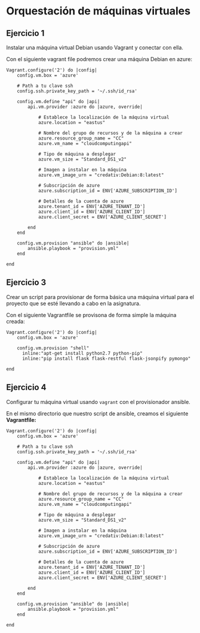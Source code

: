 # Orquestación de máquinas virtuales

## Ejercicio 1

Instalar una máquina virtual Debian usando Vagrant y conectar con ella.

Con el siguiente vagrant file podremos crear una máquina Debian en azure:

    Vagrant.configure('2') do |config|
        config.vm.box = 'azure'

        # Path a tu clave ssh
        config.ssh.private_key_path = '~/.ssh/id_rsa'

        config.vm.define "api" do |api|
            api.vm.provider :azure do |azure, override|

                # Establece la localización de la máquina virtual
                azure.location = "eastus"

                # Nombre del grupo de recursos y de la máquina a crear
                azure.resource_group_name = "CC"
                azure.vm_name = "cloudcomputingapi"

                # Tipo de máquina a desplegar
                azure.vm_size = "Standard_DS1_v2"

                # Imagen a instalar en la máquina
                azure.vm_image_urn = "credativ:Debian:8:latest"

                # Subscripción de azure
                azure.subscription_id = ENV['AZURE_SUBSCRIPTION_ID']

                # Detalles de la cuenta de azure
                azure.tenant_id = ENV['AZURE_TENANT_ID']
                azure.client_id = ENV['AZURE_CLIENT_ID']
                azure.client_secret = ENV['AZURE_CLIENT_SECRET']

            end  
        end  

        config.vm.provision "ansible" do |ansible|  
            ansible.playbook = "provision.yml"  
        end  

    end


## Ejercicio 3

Crear un script para provisionar de forma básica una máquina
virtual para el proyecto que se esté llevando a cabo en la asignatura.

Con el siguiente Vagrantfile se provisona de forma simple la máquina creada:

    Vagrant.configure('2') do |config|
        config.vm.box = 'azure'

        config.vm.provision "shell"
          inline:"apt-get install python2.7 python-pip"
          inline:"pip install flask flask-restful flask-jsonpify pymongo"

    end


## Ejercicio 4

Configurar tu máquina virtual usando `vagrant` con el provisionador
ansible.

En el mismo directorio que nuestro script de ansible, creamos el siguiente **Vagrantfile:**

    Vagrant.configure('2') do |config|
        config.vm.box = 'azure'

        # Path a tu clave ssh
        config.ssh.private_key_path = '~/.ssh/id_rsa'

        config.vm.define "api" do |api|
            api.vm.provider :azure do |azure, override|

                # Establece la localización de la máquina virtual
                azure.location = "eastus"

                # Nombre del grupo de recursos y de la máquina a crear
                azure.resource_group_name = "CC"
                azure.vm_name = "cloudcomputingapi"

                # Tipo de máquina a desplegar
                azure.vm_size = "Standard_DS1_v2"

                # Imagen a instalar en la máquina
                azure.vm_image_urn = "credativ:Debian:8:latest"

                # Subscripción de azure
                azure.subscription_id = ENV['AZURE_SUBSCRIPTION_ID']

                # Detalles de la cuenta de azure
                azure.tenant_id = ENV['AZURE_TENANT_ID']
                azure.client_id = ENV['AZURE_CLIENT_ID']
                azure.client_secret = ENV['AZURE_CLIENT_SECRET']

            end  
        end  

        config.vm.provision "ansible" do |ansible|  
            ansible.playbook = "provision.yml"  
        end  

    end

